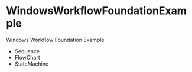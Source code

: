 # WindowsWorkflowFoundationExample
Windows Workflow Foundation Example

- Sequence
- FlowChart
- StateMachine
